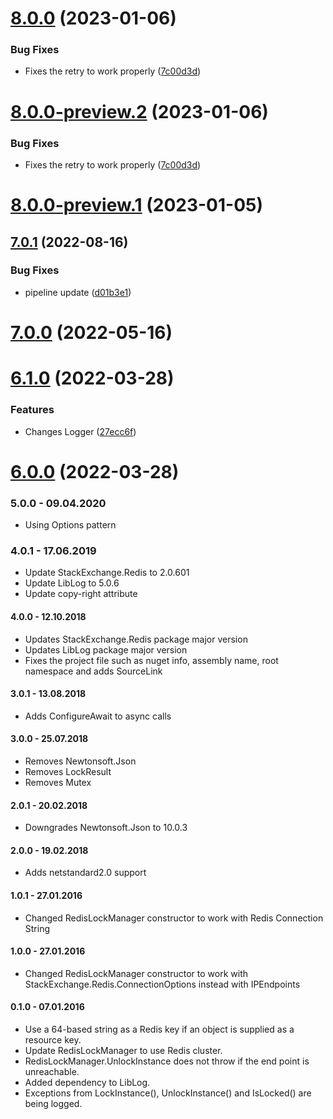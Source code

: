 # [8.0.0](https://github.com/Elders/RedLock/compare/v7.0.1...v8.0.0) (2023-01-06)


### Bug Fixes

* Fixes the retry to work properly ([7c00d3d](https://github.com/Elders/RedLock/commit/7c00d3ddff5928ed4f6e7797905914acca827b96))

# [8.0.0-preview.2](https://github.com/Elders/RedLock/compare/v8.0.0-preview.1...v8.0.0-preview.2) (2023-01-06)


### Bug Fixes

* Fixes the retry to work properly ([7c00d3d](https://github.com/Elders/RedLock/commit/7c00d3ddff5928ed4f6e7797905914acca827b96))

# [8.0.0-preview.1](https://github.com/Elders/RedLock/compare/v7.0.1...v8.0.0-preview.1) (2023-01-05)

## [7.0.1](https://github.com/Elders/RedLock/compare/v7.0.0...v7.0.1) (2022-08-16)


### Bug Fixes

* pipeline update ([d01b3e1](https://github.com/Elders/RedLock/commit/d01b3e10b86b14a8fb833acd7df7bd95982c4904))

# [7.0.0](https://github.com/Elders/RedLock/compare/v6.1.0...v7.0.0) (2022-05-16)

# [6.1.0](https://github.com/Elders/RedLock/compare/v6.0.0...v6.1.0) (2022-03-28)


### Features

* Changes Logger ([27ecc6f](https://github.com/Elders/RedLock/commit/27ecc6fd070dc38971c70cde82da74a0e3b0e4eb))

# [6.0.0](https://github.com/Elders/RedLock/compare/v5.0.0...v6.0.0) (2022-03-28)

### 5.0.0 - 09.04.2020
* Using Options pattern

### 4.0.1 - 17.06.2019
* Update StackExchange.Redis to 2.0.601
* Update LibLog to 5.0.6
* Update copy-right attribute

#### 4.0.0 - 12.10.2018
* Updates StackExchange.Redis package major version
* Updates LibLog package major version
* Fixes the project file such as nuget info, assembly name, root namespace and adds SourceLink

#### 3.0.1 - 13.08.2018
* Adds ConfigureAwait to async calls

#### 3.0.0 - 25.07.2018
* Removes Newtonsoft.Json
* Removes LockResult
* Removes Mutex

#### 2.0.1 - 20.02.2018
* Downgrades Newtonsoft.Json to 10.0.3

#### 2.0.0 - 19.02.2018
* Adds netstandard2.0 support

#### 1.0.1 - 27.01.2016
* Changed RedisLockManager constructor to work with Redis Connection String


#### 1.0.0 - 27.01.2016
* Changed RedisLockManager constructor to work with StackExchange.Redis.ConnectionOptions instead with IPEndpoints 

#### 0.1.0 - 07.01.2016
* Use a 64-based string as a Redis key if an object is supplied as a resource key.
* Update RedisLockManager to use Redis cluster.
* RedisLockManager.UnlockInstance does not throw if the end point is unreachable.
* Added dependency to LibLog.
* Exceptions from LockInstance(), UnlockInstance() and IsLocked() are being logged.
